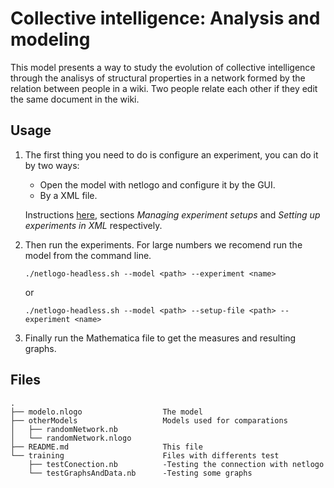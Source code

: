 Collective intelligence: Analysis and modeling
==============================================

This model presents a way to study the evolution of collective intelligence through the analisys of structural properties in a network formed by the relation between people in a wiki. Two people relate each other if they edit the same document in the wiki.

## Usage

1. The first thing you need to do is configure an experiment, you can do it by two ways:
    - Open the model with netlogo and configure it by the GUI.
    - By a XML file.

    Instructions <a href="http://ccl.northwestern.edu/netlogo/docs/behaviorspace.html" target="_blank">here</a>, sections *Managing experiment setups* and *Setting up experiments in XML* respectively.

2. Then run the experiments. For large numbers we recomend run the model from the command line.

    ```./netlogo-headless.sh --model <path> --experiment <name>```
    
    or
    
    ```./netlogo-headless.sh --model <path> --setup-file <path> --experiment <name>```

3. Finally run the Mathematica file to get the measures and resulting graphs.

## Files

```
.
├── modelo.nlogo                  The model
├── otherModels                   Models used for comparations
│   ├── randomNetwork.nb
│   └── randomNetwork.nlogo
├── README.md                     This file
└── training                      Files with differents test
    ├── testConection.nb          -Testing the connection with netlogo
    └── testGraphsAndData.nb      -Testing some graphs
```
